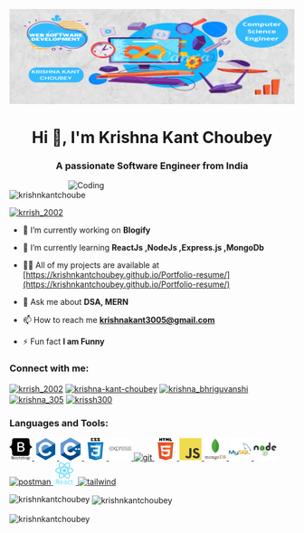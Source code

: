 ![MasterHead](https://github.com/krishnkantchoubey/krishnkantchoubey/blob/main/krishnakantchoubey%20(2).png)
<h1 align="center">Hi 👋, I'm Krishna Kant Choubey</h1>
<h3 align="center">A passionate Software Engineer from India</h3>
<img align="right" alt="Coding" width="400" src="https://user-images.githubusercontent.com/55389276/140866485-8fb1c876-9a8f-4d6a-98dc-08c4981eaf70.gif">

<p align="left"> <img src="https://komarev.com/ghpvc/?username=krishnkantchoubey&label=Profile%20views&color=0e75b6&style=flat" alt="krishnkantchoube" /> </p>

<p align="left"> <a href="https://twitter.com/krrish_2002" target="blank"><img src="https://img.shields.io/twitter/follow/krrish_2002?logo=twitter&style=for-the-badge" alt="krrish_2002" /></a> </p>

- 🔭 I’m currently working on **Blogify**

- 🌱 I’m currently learning **ReactJs ,NodeJs ,Express.js ,MongoDb**

- 👨‍💻 All of my projects are available at [https://krishnkantchoubey.github.io/Portfolio-resume/](https://krishnkantchoubey.github.io/Portfolio-resume/)

- 💬 Ask me about **DSA, MERN**

- 📫 How to reach me **krishnakant3005@gmail.com**

- ⚡ Fun fact **I am Funny**

<h3 align="left">Connect with me:</h3>
<p align="left">
<a href="https://twitter.com/krrish_2002" target="blank"><img align="center" src="https://raw.githubusercontent.com/rahuldkjain/github-profile-readme-generator/master/src/images/icons/Social/twitter.svg" alt="krrish_2002" height="30" width="40" /></a>
<a href="https://linkedin.com/in/krishna-kant-choubey" target="blank"><img align="center" src="https://raw.githubusercontent.com/rahuldkjain/github-profile-readme-generator/master/src/images/icons/Social/linked-in-alt.svg" alt="krishna-kant-choubey" height="30" width="40" /></a>
<a href="https://instagram.com/krishna_bhriguvanshi" target="blank"><img align="center" src="https://raw.githubusercontent.com/rahuldkjain/github-profile-readme-generator/master/src/images/icons/Social/instagram.svg" alt="krishna_bhriguvanshi" height="30" width="40" /></a>
<a href="https://www.codechef.com/users/krishna_305" target="blank"><img align="center" src="https://cdn.jsdelivr.net/npm/simple-icons@3.1.0/icons/codechef.svg" alt="krishna_305" height="30" width="40" /></a>
<a href="https://www.leetcode.com/krissh300" target="blank"><img align="center" src="https://raw.githubusercontent.com/rahuldkjain/github-profile-readme-generator/master/src/images/icons/Social/leet-code.svg" alt="krissh300" height="30" width="40" /></a>
</p>

<h3 align="left">Languages and Tools:</h3>
<p align="left"> <a href="https://getbootstrap.com" target="_blank" rel="noreferrer"> <img src="https://raw.githubusercontent.com/devicons/devicon/master/icons/bootstrap/bootstrap-plain-wordmark.svg" alt="bootstrap" width="40" height="40"/> </a> <a href="https://www.cprogramming.com/" target="_blank" rel="noreferrer"> <img src="https://raw.githubusercontent.com/devicons/devicon/master/icons/c/c-original.svg" alt="c" width="40" height="40"/> </a> <a href="https://www.w3schools.com/cpp/" target="_blank" rel="noreferrer"> <img src="https://raw.githubusercontent.com/devicons/devicon/master/icons/cplusplus/cplusplus-original.svg" alt="cplusplus" width="40" height="40"/> </a> <a href="https://www.w3schools.com/css/" target="_blank" rel="noreferrer"> <img src="https://raw.githubusercontent.com/devicons/devicon/master/icons/css3/css3-original-wordmark.svg" alt="css3" width="40" height="40"/> </a> <a href="https://expressjs.com" target="_blank" rel="noreferrer"> <img src="https://raw.githubusercontent.com/devicons/devicon/master/icons/express/express-original-wordmark.svg" alt="express" width="40" height="40"/> </a> <a href="https://git-scm.com/" target="_blank" rel="noreferrer"> <img src="https://www.vectorlogo.zone/logos/git-scm/git-scm-icon.svg" alt="git" width="40" height="40"/> </a> <a href="https://www.w3.org/html/" target="_blank" rel="noreferrer"> <img src="https://raw.githubusercontent.com/devicons/devicon/master/icons/html5/html5-original-wordmark.svg" alt="html5" width="40" height="40"/> </a> <a href="https://developer.mozilla.org/en-US/docs/Web/JavaScript" target="_blank" rel="noreferrer"> <img src="https://raw.githubusercontent.com/devicons/devicon/master/icons/javascript/javascript-original.svg" alt="javascript" width="40" height="40"/> </a> <a href="https://www.mongodb.com/" target="_blank" rel="noreferrer"> <img src="https://raw.githubusercontent.com/devicons/devicon/master/icons/mongodb/mongodb-original-wordmark.svg" alt="mongodb" width="40" height="40"/> </a> <a href="https://www.mysql.com/" target="_blank" rel="noreferrer"> <img src="https://raw.githubusercontent.com/devicons/devicon/master/icons/mysql/mysql-original-wordmark.svg" alt="mysql" width="40" height="40"/> </a> <a href="https://nodejs.org" target="_blank" rel="noreferrer"> <img src="https://raw.githubusercontent.com/devicons/devicon/master/icons/nodejs/nodejs-original-wordmark.svg" alt="nodejs" width="40" height="40"/> </a> <a href="https://postman.com" target="_blank" rel="noreferrer"> <img src="https://www.vectorlogo.zone/logos/getpostman/getpostman-icon.svg" alt="postman" width="40" height="40"/> </a> <a href="https://reactjs.org/" target="_blank" rel="noreferrer"> <img src="https://raw.githubusercontent.com/devicons/devicon/master/icons/react/react-original-wordmark.svg" alt="react" width="40" height="40"/> </a> <a href="https://tailwindcss.com/" target="_blank" rel="noreferrer"> <img src="https://www.vectorlogo.zone/logos/tailwindcss/tailwindcss-icon.svg" alt="tailwind" width="40" height="40"/> </a> </p>

<p><img align="left" src="https://github-readme-stats.vercel.app/api/top-langs?username=krishnkantchoubey&show_icons=true&locale=en&layout=compact" alt="krishnkantchoubey" /></p>

<p>&nbsp;<img align="center" src="https://github-readme-stats.vercel.app/api?username=krishnkantchoubey&show_icons=true&locale=en" alt="krishnkantchoubey" /></p>

<p><img align="center" src="https://github-readme-streak-stats.herokuapp.com/?user=krishnkantchoubey&" alt="krishnkantchoubey" /></p>
